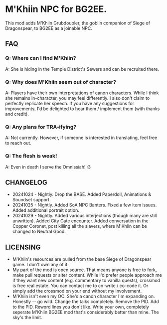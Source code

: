 # M'Khiin NPC for BG2EE. 
This mod adds M'Khiin Grubdoubler, the goblin companion of Siege of Dragonspear, to BG2EE as a joinable NPC.

## FAQ

### Q: Where can I find M'Khiin? 

A: She is hiding in the Temple District's Sewers and can be recruited there. 

### Q: Why does M'Khiin seem out of character?

A: Players have their own interpretations of canon characters. While I think she remains in-character, you may feel differently. I also don't claim to perfectly replicate her speech. If you have any suggestions for improvements, I'd be delighted to hear them / implement them (with thanks and credit). 

### Q: Any plans for TRA-ifying?

A: Not currently. However, if someone is interested in translating, feel free to reach out. 

### Q: The flesh is weak!

A: Even in death I serve the Omnissiah! :3

## CHANGELOG

* 20241024 - Nightly. Drop the BASE. Added Paperdoll, Animations & Soundset support. 
* 20241025 - Nightly. Added SoA NPC Banters. Fixed a few item issues. Added additional portrait option. 
* 20241029 - Nightly. Added various interjections (though many are still unwritten). Added City Gate encounter. Added conversation in the Copper Coronet, post killing all the slavers, where M'Khiin can be changed to Neutral Good. 

## LICENSING
* M'Khiin's resources are pulled from the base Siege of Dragonspear game. I don't own any of it. 
* My part of the mod is open source. That means anyone is free to fork, make pull requests or alter content. While I'd prefer people approach me if they want new content (e.g. commentary to vanilla quests), crossmod is free real estate. You can contact me to co-write / co-code it. Or simply add the crossmod on your end without my involvement.
* M'Khiin isn't even my OC. She's a canon character I'm expanding on. Honestly -- go wild. Change the talks completely. Remove the PID. Add to the PID. Reword lines you don't like. Write your own, completely seperate M'Khiin BG2EE mod that's considerably better than mine. The sky's the limit. 
